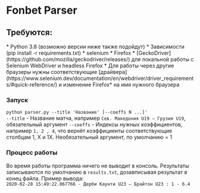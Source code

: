 <h1>Fonbet Parser</h1>
<h2>Требуются:</h2>
* Python 3.8 (возможно версии ниже также подойдут)
* Зависимости (pip install -r requirements.txt)
    * selenium
* Firefox
* [GeckoDriver](https://github.com/mozilla/geckodriver/releases/) для локальной работы с Selenium WebDriver и headless Firefox
    * Для работы через другие браузеры нужны соответствующие [драйвера](https://www.selenium.dev/documentation/en/webdriver/driver_requirements/#quick-reference/) и изменение Firefox* на имя нужного браузера

### Запуск
`python parser.py --title 'Название' [--coeffs N ...]'`<br>
`--title` - Название матча, например `Сев. Македония U19 — Грузия U19`, обязательный аргумент
`--coeffs` - Индексы нужных коэффициентов, например `1, 2 , 4`, что вернёт коэффициенты соответствующие столбцам 1, Х и 1Х. Необязательный аргумент, по умолчанию = 1

### Процесс работы
Во время работы программа ничего не выводит в консоль. Результаты записываются по умолчанию в `results.txt`, дозавписывая результат в конец файла. Пример вывода:<br>
`2020-02-28 15:49:22.067766 - Дерби Каунти U23 — Брайтон U23 : 1 - 6.4`<br>
